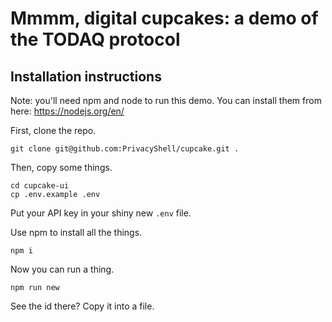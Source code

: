 # Mmmm, digital cupcakes: a demo of the TODAQ protocol

## Installation instructions

Note: you'll need npm and node to run this demo. You can install them from here: https://nodejs.org/en/

First, clone the repo.

`git clone git@github.com:PrivacyShell/cupcake.git .`

Then, copy some things.

`cd cupcake-ui`  
`cp .env.example .env`

Put your API key in your shiny new `.env` file.

Use npm to install all the things.

`npm i`

Now you can run a thing.

`npm run new`

See the id there? Copy it into a file.

